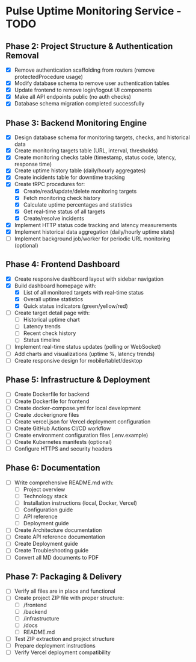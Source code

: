 # Pulse Uptime Monitoring Service - TODO

## Phase 2: Project Structure & Authentication Removal
- [x] Remove authentication scaffolding from routers (remove protectedProcedure usage)
- [x] Modify database schema to remove user authentication tables
- [x] Update frontend to remove login/logout UI components
- [x] Make all API endpoints public (no auth checks)
- [x] Database schema migration completed successfully

## Phase 3: Backend Monitoring Engine
- [x] Design database schema for monitoring targets, checks, and historical data
- [x] Create monitoring targets table (URL, interval, thresholds)
- [x] Create monitoring checks table (timestamp, status code, latency, response time)
- [x] Create uptime history table (daily/hourly aggregates)
- [x] Create incidents table for downtime tracking
- [x] Create tRPC procedures for:
  - [x] Create/read/update/delete monitoring targets
  - [x] Fetch monitoring check history
  - [x] Calculate uptime percentages and statistics
  - [x] Get real-time status of all targets
  - [x] Create/resolve incidents
- [x] Implement HTTP status code tracking and latency measurements
- [x] Implement historical data aggregation (daily/hourly uptime stats)
- [ ] Implement background job/worker for periodic URL monitoring (optional)

## Phase 4: Frontend Dashboard
- [x] Create responsive dashboard layout with sidebar navigation
- [x] Build dashboard homepage with:
  - [x] List of all monitored targets with real-time status
  - [x] Overall uptime statistics
  - [x] Quick status indicators (green/yellow/red)
- [ ] Create target detail page with:
  - [ ] Historical uptime chart
  - [ ] Latency trends
  - [ ] Recent check history
  - [ ] Status timeline
- [ ] Implement real-time status updates (polling or WebSocket)
- [ ] Add charts and visualizations (uptime %, latency trends)
- [ ] Create responsive design for mobile/tablet/desktop

## Phase 5: Infrastructure & Deployment
- [ ] Create Dockerfile for backend
- [ ] Create Dockerfile for frontend
- [ ] Create docker-compose.yml for local development
- [ ] Create .dockerignore files
- [ ] Create vercel.json for Vercel deployment configuration
- [ ] Create GitHub Actions CI/CD workflow
- [ ] Create environment configuration files (.env.example)
- [ ] Create Kubernetes manifests (optional)
- [ ] Configure HTTPS and security headers

## Phase 6: Documentation
- [ ] Write comprehensive README.md with:
  - [ ] Project overview
  - [ ] Technology stack
  - [ ] Installation instructions (local, Docker, Vercel)
  - [ ] Configuration guide
  - [ ] API reference
  - [ ] Deployment guide
- [ ] Create Architecture documentation
- [ ] Create API reference documentation
- [ ] Create Deployment guide
- [ ] Create Troubleshooting guide
- [ ] Convert all MD documents to PDF

## Phase 7: Packaging & Delivery
- [ ] Verify all files are in place and functional
- [ ] Create project ZIP file with proper structure:
  - [ ] /frontend
  - [ ] /backend
  - [ ] /infrastructure
  - [ ] /docs
  - [ ] README.md
- [ ] Test ZIP extraction and project structure
- [ ] Prepare deployment instructions
- [ ] Verify Vercel deployment compatibility
